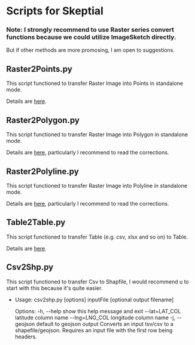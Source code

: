 # Scripts for Skeptial

### Note: I strongly recommend to use Raster series convert functions because we could utilize ImageSketch directly. 
But if other methods are more promosing, I am open to suggestions.

## Raster2Points.py

This script functioned to transfer Raster Image into Points in standalone mode.

Details are [here](http://pro.arcgis.com/en/pro-app/tool-reference/conversion/raster-to-point.htm).

## Raster2Polygon.py

This script functioned to transfer Raster Image into Polygon in standalone mode.

Details are [here](http://pro.arcgis.com/en/pro-app/tool-reference/conversion/raster-to-polygon.htm), particularly I recommend to read the corrections.

## Raster2Polyline.py

This script functioned to transfer Raster Image into Polyline in standalone mode.

Details are [here](http://pro.arcgis.com/en/pro-app/tool-reference/conversion/raster-to-polyline.htm), particularly I recommend to read the corrections.

## Table2Table.py

This script functioned to transfer Table (e.g. csv, xlsx and so on) to Table.

Details are [here](http://pro.arcgis.com/en/pro-app/tool-reference/conversion/table-to-table.htm).

## Csv2Shp.py

This script functioned to transfer Csv to Shapfile, I would recommend u to start with this because it's quite easier.

  - Usage: csv2shp.py [options] inputFile [optional output filename]

    Options:
      -h, --help     show this help message and exit
      --lat=LAT_COL  latitude column name
      --lng=LNG_COL  longitude column name
      -j, --geojson  default to geojson output
    Converts an input tsv/csv to a shapefile/geojson. Requires an input file with the first row being headers.

